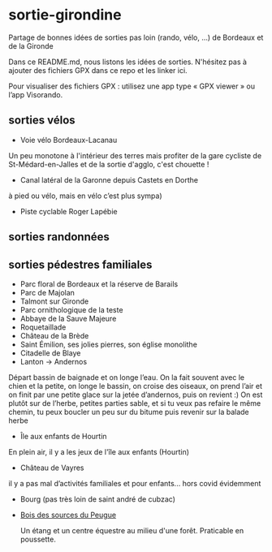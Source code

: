 # sortie-girondine
Partage de bonnes idées de sorties pas loin (rando, vélo, ...) de Bordeaux et de la Gironde

Dans ce README.md, nous listons les idées de sorties. N'hésitez pas à ajouter des fichiers GPX dans ce repo et les linker ici.

Pour visualiser des fichiers GPX : utilisez une app type « GPX viewer » ou l’app Visorando.

## sorties vélos

- Voie vélo Bordeaux-Lacanau 

Un peu monotone à l'intérieur des terres mais profiter de la gare cycliste de St-Médard-en-Jalles et de la sortie d'agglo, c'est chouette !

- Canal latéral de la Garonne depuis Castets en Dorthe 

à pied ou vélo, mais en vélo c’est plus sympa)

- Piste cyclable Roger Lapébie

## sorties randonnées


## sorties pédestres familiales

- Parc floral de Bordeaux et la réserve de Barails
- Parc de Majolan
- Talmont sur Gironde
- Parc ornithologique de la teste
- Abbaye de la Sauve Majeure
- Roquetaillade
- Château de la Brède
- Saint Émilion, ses jolies pierres, son église monolithe
- Citadelle de Blaye
- Lanton -> Andernos

Départ bassin de baignade et on longe l’eau.
On la fait souvent avec le chien et la petite, on longe le bassin, on croise des oiseaux, on prend l’air et on finit par une petite glace sur la jetée d’andernos, puis on revient :) On est plutôt sur de l’herbe, petites parties sable, et si tu veux pas refaire le même chemin, tu peux boucler un peu sur du bitume puis revenir sur la balade herbe

- Île aux enfants de Hourtin

En plein air, il y a les jeux de l'île aux enfants (Hourtin)

- Château de Vayres 

il y a pas mal d’activités familiales et pour enfants... hors covid évidemment

- Bourg (pas très loin de saint andré de cubzac) 

- [Bois des sources du Peugue](https://www.pessac.fr/annuaire-de-la-ville-644/bois-des-sources-du-peugue-355.html)

  Un étang et un centre équestre au milieu d'une forêt. Praticable en poussette. 



